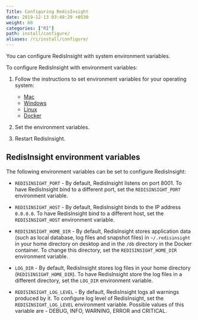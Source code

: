 ```yaml
---
Title: Configuring RedisInsight
date: 2019-12-13 03:49:29 +0530
weight: 60
categories: ["RI"]
path: install/configure/
aliases: /ri/install/configure/
---
```

You can configure RedisInsight with system environment variables.

To configure RedisInsight with environment variables:

1. Follow the instructions to set environment variables for your operating system:

    - [Mac](https://apple.stackexchange.com/a/106814)
    - [Windows](https://www.architectryan.com/2018/08/31/how-to-change-environment-variables-on-windows-10/)
    - [Linux](https://askubuntu.com/a/58828)
    - [Docker](https://docs.docker.com/engine/reference/commandline/run/#set-environment-variables--e---env---env-file)

1. Set the environment variables.
1. Restart RedisInsight.

## RedisInsight environment variables

The following environment variables can be set to configure RedisInsight:

- `REDISINSIGHT_PORT` - By default, RedisInsight listens on port 8001. To have RedisInsight bind to a different port, set the `REDISINSIGHT_PORT` environment variable.

- `REDISINSIGHT_HOST` - By default, RedisInsight binds to the IP address `0.0.0.0`. To have RedisInsight bind to a different host, set the `REDISINSIGHT_HOST` environment variable.

- `REDISINSIGHT_HOME_DIR` - By default, RedisInsight stores application data (such as local database, log files and snapshot files) in  `~/.redisinsight` in your home directory on desktop and in the `/db` directory in the Docker container. To change this directory, set the `REDISINSIGHT_HOME_DIR` environment variable.

- `LOG_DIR` - By default, RedisInsight stores log files in your home directory (`REDISINSIGHT_HOME_DIR`). To have RedisInsight store the log files in a different directory, set the `LOG_DIR` environment variable.

- `REDISINSIGHT_LOG_LEVEL` - By default, RedisInsight logs all warnings produced by it. To configure log level of RedisInsight, set the `REDISINSIGHT_LOG_LEVEL` environment variable. Possible values of this variable are - DEBUG, INFO, WARNING, ERROR and CRITICAL. 
